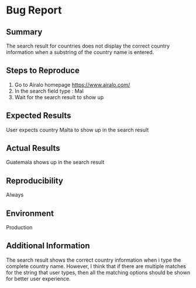 # Bug Report

## Summary
The search result for countries does not display the correct country information when a substring of the country name is entered.

## Steps to Reproduce
1. Go to Airalo homepage https://www.airalo.com/
2. In the search field type : Mal
3. Wait for the search result to show up

## Expected Results
User expects country Malta to show up in the search result

## Actual Results
Guatemala shows up in the search result

## Reproducibility
Always

## Environment
Production

## Additional Information
The search result shows the correct country information when i type the complete country name.
However, I think that if there are multiple matches for the string that user types, then all the matching options should be shown for better user experience.  



